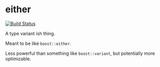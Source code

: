 # either

[![Build Status](https://travis-ci.org/benpbrown/either.svg?branch=master)](https://travis-ci.org/benpbrown/either)

A type variant ish thing.

Meant to be like `boost::either`.

Less powerful than something like `boost::variant`, but potentially more optimizable.

